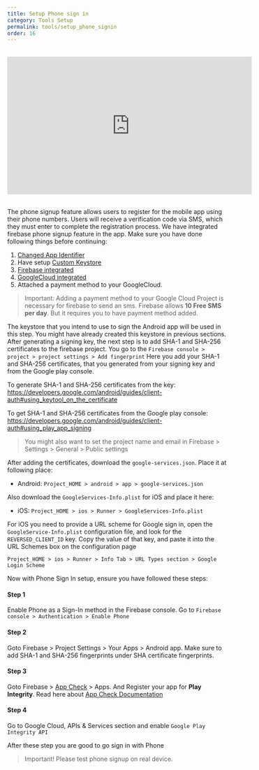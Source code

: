 ```yaml
---
title: Setup Phone sign in
category: Tools Setup
permalink: tools/setup_phone_signin
order: 16
---
```


<br/>
<iframe width="560" height="315" src="https://www.youtube.com/embed/ylRRcR3yUiw" frameborder="0" allow="accelerometer; autoplay; clipboard-write; encrypted-media; gyroscope; picture-in-picture" allowfullscreen></iframe>

<br/>
<br/>

The phone signup feature allows users to register for the mobile app using their phone numbers. Users will receive a verification code via SMS, which they must enter to complete the registration process. We have integrated firebase phone signup feature in the app. Make sure you have done following things before continuing:

1. [Changed App Identifier](../app-setup/change_app_identifier) 
2. Have setup [Custom Keystore](../tools/setup_android_signing)
3. [Firebase integrated](../tools/tools/firebase_setup)
4. [GoogleCloud integrated](../tools/google_cloud_setup)
5. Attached a payment method to your GoogleCloud.
   
> Important: Adding a payment method to your Google Cloud Project is necessary for firebase to send an sms. Firebase allows **10 Free SMS per day**. But it requires you to have payment method added.


The keystore that you intend to use to sign the Android app will be used in this step. You might have already created this keystore in previous sections. After generating a signing key, the next step is to add SHA-1 and SHA-256 certificates to the firebase project. You go to the `Firebase console > project > project settings > Add fingerprint`
Here you add your SHA-1 and SHA-256 certificates, that you generated from your signing key and from the Google play console.

To generate SHA-1 and SHA-256 certificates from the key:
https://developers.google.com/android/guides/client-auth#using_keytool_on_the_certificate

To get SHA-1 and SHA-256 certificates from the Google play console:
https://developers.google.com/android/guides/client-auth#using_play_app_signing


> You might also want to set the project name and email in Firebase > Settings > General > Public settings 

After adding the certificates, download the `google-services.json`. Place it at following place:

- Android: `Project_HOME > android > app > google-services.json`

Also download the `GoogleServices-Info.plist` for iOS and place it here:

- iOS: `Project_HOME > ios > Runner > GoogleServices-Info.plist`

For iOS you need to provide a URL scheme for Google sign in, open the `GoogleService-Info.plist` configuration file, and look for the `REVERSED_CLIENT_ID` key. Copy the value of that key, and paste it into the URL Schemes box on the configuration page

`Project_HOME > ios > Runner > Info Tab > URL Types section > Google Login Scheme`

Now with Phone Sign In setup, ensure you have followed these steps:

#### Step 1
Enable Phone as a Sign-In method in the Firebase console. Go to `Firebase console > Authentication > Enable Phone` 


#### Step 2
Goto Firebase > Project Settings > Your Apps > Android app. Make sure to add SHA-1 and SHA-256 fingerprints under SHA certificate fingerprints.

#### Step 3
Goto Firebase > [App Check](https://console.firebase.google.com/project/_/appcheck) > Apps. And Register your app for **Play Integrity**. Read here about [App Check Documentation](https://firebase.google.com/docs/app-check/flutter/default-providers)

#### Step 4
Go to Google Cloud, APIs & Services section and enable `Google Play Integrity API`

After these step you are good to go sign in with Phone


> Important! Please test phone signup on real device.
